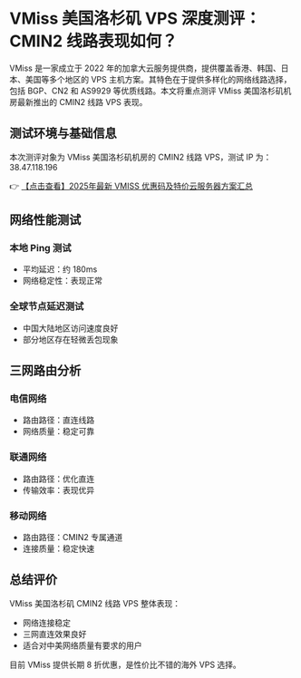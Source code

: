 # VMiss 美国洛杉矶 VPS 深度测评：CMIN2 线路表现如何？

VMiss 是一家成立于 2022 年的加拿大云服务提供商，提供覆盖香港、韩国、日本、美国等多个地区的 VPS 主机方案。其特色在于提供多样化的网络线路选择，包括 BGP、CN2 和 AS9929 等优质线路。本文将重点测评 VMiss 美国洛杉矶机房最新推出的 CMIN2 线路 VPS 表现。

## 测试环境与基础信息

本次测评对象为 VMiss 美国洛杉矶机房的 CMIN2 线路 VPS，测试 IP 为：38.47.118.196

👉 [【点击查看】2025年最新 VMISS 优惠码及特价云服务器方案汇总](https://bit.ly/Vmiss)

## 网络性能测试

### 本地 Ping 测试
- 平均延迟：约 180ms
- 网络稳定性：表现正常

### 全球节点延迟测试
- 中国大陆地区访问速度良好
- 部分地区存在轻微丢包现象

## 三网路由分析

### 电信网络
- 路由路径：直连线路
- 网络质量：稳定可靠

### 联通网络
- 路由路径：优化直连
- 传输效率：表现优异

### 移动网络
- 路由路径：CMIN2 专属通道
- 连接质量：稳定快速

## 总结评价

VMiss 美国洛杉矶 CMIN2 线路 VPS 整体表现：
- 网络连接稳定
- 三网直连效果良好
- 适合对中美网络质量有要求的用户

目前 VMiss 提供长期 8 折优惠，是性价比不错的海外 VPS 选择。